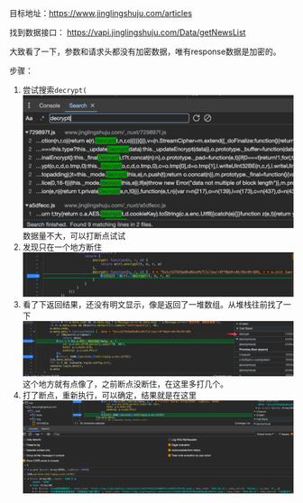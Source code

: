 目标地址：https://www.jinglingshuju.com/articles

找到数据接口：
https://vapi.jinglingshuju.com/Data/getNewsList

大致看了一下，参数和请求头都没有加密数据，唯有response数据是加密的。

步骤： 
1. 尝试搜索`decrypt(`
![img.png](img.png)
数据量不大，可以打断点试试
2. 发现只在一个地方断住
![img_1.png](img_1.png)
3. 看了下返回结果，还没有明文显示，像是返回了一堆数组。从堆栈往前找了一下
![img_2.png](img_2.png)
这个地方就有点像了，之前断点没断住，在这里多打几个。
4. 打了断点，重新执行，可以确定，结果就是在这里
![img_3.png](img_3.png)